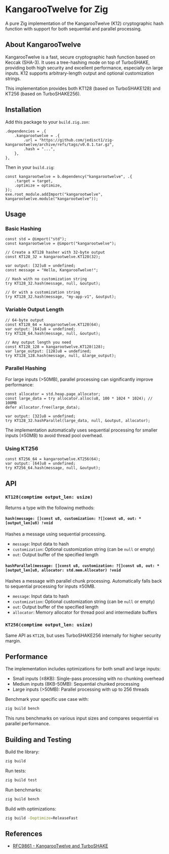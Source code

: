 # KangarooTwelve for Zig

A pure Zig implementation of the KangarooTwelve (K12) cryptographic hash function with support for both sequential and parallel processing.

## About KangarooTwelve

KangarooTwelve is a fast, secure cryptographic hash function based on Keccak (SHA-3). It uses a tree-hashing mode on top of TurboSHAKE, providing both high security and excellent performance, especially on large inputs. K12 supports arbitrary-length output and optional customization strings.

This implementation provides both KT128 (based on TurboSHAKE128) and KT256 (based on TurboSHAKE256).

## Installation

Add this package to your `build.zig.zon`:

```zig
.dependencies = .{
    .kangarootwelve = .{
        .url = "https://github.com/jedisct1/zig-kangarootwelve/archive/refs/tags/v0.0.1.tar.gz",
        .hash = "...",
    },
},
```

Then in your `build.zig`:

```zig
const kangarootwelve = b.dependency("kangarootwelve", .{
    .target = target,
    .optimize = optimize,
});
exe.root_module.addImport("kangarootwelve", kangarootwelve.module("kangarootwelve"));
```

## Usage

### Basic Hashing

```zig
const std = @import("std");
const kangarootwelve = @import("kangarootwelve");

// Create a KT128 hasher with 32-byte output
const KT128_32 = kangarootwelve.KT128(32);

var output: [32]u8 = undefined;
const message = "Hello, KangarooTwelve!";

// Hash with no customization string
try KT128_32.hash(message, null, &output);

// Or with a customization string
try KT128_32.hash(message, "my-app-v1", &output);
```

### Variable Output Length

```zig
// 64-byte output
const KT128_64 = kangarootwelve.KT128(64);
var output: [64]u8 = undefined;
try KT128_64.hash(message, null, &output);

// Any output length you need
const KT128_128 = kangarootwelve.KT128(128);
var large_output: [128]u8 = undefined;
try KT128_128.hash(message, null, &large_output);
```

### Parallel Hashing

For large inputs (>50MB), parallel processing can significantly improve performance:

```zig
const allocator = std.heap.page_allocator;
const large_data = try allocator.alloc(u8, 100 * 1024 * 1024); // 100MB
defer allocator.free(large_data);

var output: [32]u8 = undefined;
try KT128_32.hashParallel(large_data, null, &output, allocator);
```

The implementation automatically uses sequential processing for smaller inputs (≤50MB) to avoid thread pool overhead.

### Using KT256

```zig
const KT256_64 = kangarootwelve.KT256(64);
var output: [64]u8 = undefined;
try KT256_64.hash(message, null, &output);
```

## API

### `KT128(comptime output_len: usize)`

Returns a type with the following methods:

#### `hash(message: []const u8, customization: ?[]const u8, out: *[output_len]u8) !void`

Hashes a message using sequential processing.

- `message`: Input data to hash
- `customization`: Optional customization string (can be `null` or empty)
- `out`: Output buffer of the specified length

#### `hashParallel(message: []const u8, customization: ?[]const u8, out: *[output_len]u8, allocator: std.mem.Allocator) !void`

Hashes a message with parallel chunk processing. Automatically falls back to sequential processing for inputs ≤50MB.

- `message`: Input data to hash
- `customization`: Optional customization string (can be `null` or empty)
- `out`: Output buffer of the specified length
- `allocator`: Memory allocator for thread pool and intermediate buffers

### `KT256(comptime output_len: usize)`

Same API as `KT128`, but uses TurboSHAKE256 internally for higher security margin.

## Performance

The implementation includes optimizations for both small and large inputs:

- Small inputs (≤8KB): Single-pass processing with no chunking overhead
- Medium inputs (8KB-50MB): Sequential chunked processing
- Large inputs (>50MB): Parallel processing with up to 256 threads

Benchmark your specific use case with:

```bash
zig build bench
```

This runs benchmarks on various input sizes and compares sequential vs parallel performance.

## Building and Testing

Build the library:
```bash
zig build
```

Run tests:
```bash
zig build test
```

Run benchmarks:
```bash
zig build bench
```

Build with optimizations:
```bash
zig build -Doptimize=ReleaseFast
```

## References

- [RFC9861 - KangarooTwelve and TurboSHAKE](https://www.rfc-editor.org/info/rfc9861)

